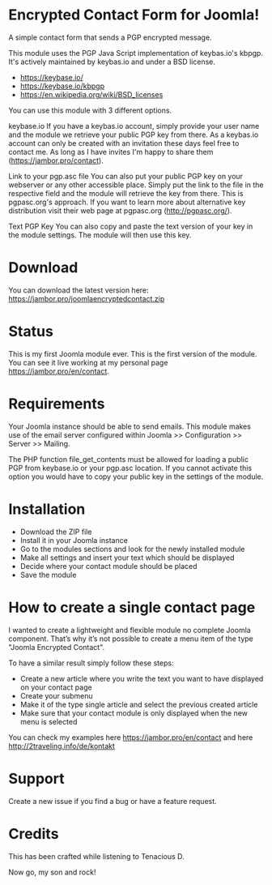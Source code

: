 # Encrypted Contact Form for Joomla!
A simple contact form that sends a PGP encrypted message.

This module uses the PGP Java Script implementation of keybas.io's kbpgp. It's actively maintained by keybas.io and under a BSD license.

- https://keybase.io/
- https://keybase.io/kbpgp
- https://en.wikipedia.org/wiki/BSD_licenses

You can use this module with 3 different options.

keybase.io
If you have a keybas.io account, simply provide your user name and the module we retrieve your public PGP key from there. As a keybas.io account can only be created with an invitation these days feel free to contact me. As long as I have invites I'm happy to share them (https://jambor.pro/contact).

Link to your pgp.asc file
You can also put your public PGP key on your webserver or any other accessible place. Simply put the link to the file in the respective field and the module will retrieve the key from there. This is pgpasc.org's approach. If you want to learn more about alternative key distribution visit their web page at pgpasc.org (http://pgpasc.org/).

Text PGP Key
You can also copy and paste the text version of your key in the module settings. The module will then use this key.

# Download

You can download the latest version here: https://jambor.pro/joomlaencryptedcontact.zip

# Status
This is my first Joomla module ever. This is the first version of the module. You can see it live working at my personal page https://jambor.pro/en/contact.

# Requirements
Your Joomla instance should be able to send emails. This module makes use of the email server configured within Joomla >> Configuration >> Server >> Mailing.

The PHP function file_get_contents must be allowed for loading a public PGP from keybase.io or your pgp.asc location. If you cannot activate this option you would have to copy your public key in the settings of the module.

# Installation
- Download the ZIP file
- Install it in your Joomla instance
- Go to the modules sections and look for the newly installed module
- Make all settings and insert your text which should be displayed
- Decide where your contact module should be placed
- Save the module

# How to create a single contact page
I wanted to create a lightweight and flexible module no complete Joomla component. That’s why it’s not possible to create a menu item of the type "Joomla Encrypted Contact".

To have a similar result simply follow these steps:
- Create a new article where you write the text you want to have displayed on your contact page
- Create your submenu
- Make it of the type single article and select the previous created article
- Make sure that your contact module is only displayed when the new menu is selected

You can check my examples here https://jambor.pro/en/contact and here http://2traveling.info/de/kontakt

# Support
Create a new issue if you find a bug or have a feature request.

# Credits
This has been crafted while listening to Tenacious D.

Now go, my son and rock!